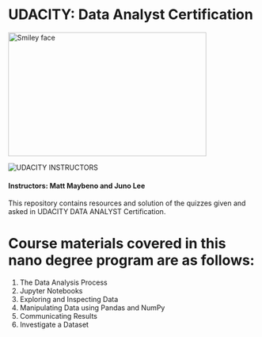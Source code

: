 # UDACITY: Data Analyst Certification

<img src="https://i.imgur.com/cI8Y47I.png" alt="Smiley face" height="250" width="400">

![UDACITY](http://i.imgur.com/Qktqnu1.png) INSTRUCTORS
#### Instructors: Matt Maybeno and Juno Lee

This repository contains resources and solution of the quizzes given and asked in UDACITY DATA ANALYST Certification.

# Course materials covered in this nano degree program are as follows: 

1. The Data Analysis Process
2. Jupyter Notebooks
3. Exploring and Inspecting Data
4. Manipulating Data using Pandas and NumPy
5. Communicating Results
6. Investigate a Dataset